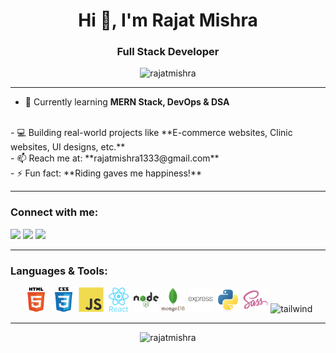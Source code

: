 <h1 align="center">Hi 👋, I'm Rajat Mishra</h1>

<h3 align="center">Full Stack Developer</h3>

<p align="center">
  <img src="https://komarev.com/ghpvc/?username=rajatmishra&label=Profile%20views&color=0e75b6&style=flat" alt="rajatmishra" />
</p>

---

- 🌱 Currently learning **MERN Stack, DevOps & DSA**
<br>
- 💻 Building real-world projects like **E-commerce websites, Clinic websites, UI designs, etc.**
<br>
- 📫 Reach me at: **rajatmishra1333@gmail.com**
<br>
- ⚡ Fun fact: **Riding gaves me happiness!**

---

<h3 align="left">Connect with me:</h3>

<p align="left">
<a href="https://twitter.com/rajatcodes_" target="blank"><img src="https://img.shields.io/badge/Twitter-1DA1F2?style=for-the-badge&logo=twitter&logoColor=white" /></a>
<a href="https://www.linkedin.com/in/rajat2458/" target="blank"><img src="https://img.shields.io/badge/LinkedIn-0A66C2?style=for-the-badge&logo=linkedin&logoColor=white" /></a>
<a href="https://instagram.com/rajat_2458" target="blank"><img src="https://img.shields.io/badge/Instagram-E4405F?style=for-the-badge&logo=instagram&logoColor=white" /></a>
</p>

---

<h3 align="left">Languages & Tools:</h3>

<p align="center">
  <img src="https://raw.githubusercontent.com/devicons/devicon/master/icons/html5/html5-original-wordmark.svg" alt="html5" width="40" height="40"/>
  <img src="https://raw.githubusercontent.com/devicons/devicon/master/icons/css3/css3-original-wordmark.svg" alt="css3" width="40" height="40"/>
  <img src="https://raw.githubusercontent.com/devicons/devicon/master/icons/javascript/javascript-original.svg" alt="javascript" width="40" height="40"/>
  <img src="https://raw.githubusercontent.com/devicons/devicon/master/icons/react/react-original-wordmark.svg" alt="react" width="40" height="40"/>
  <img src="https://raw.githubusercontent.com/devicons/devicon/master/icons/nodejs/nodejs-original-wordmark.svg" alt="nodejs" width="40" height="40"/>
  <img src="https://raw.githubusercontent.com/devicons/devicon/master/icons/mongodb/mongodb-original-wordmark.svg" alt="mongodb" width="40" height="40"/>
  <img src="https://raw.githubusercontent.com/devicons/devicon/master/icons/express/express-original-wordmark.svg" alt="express" width="40" height="40"/>
  <img src="https://raw.githubusercontent.com/devicons/devicon/master/icons/python/python-original.svg" alt="python" width="40" height="40"/>
  <img src="https://raw.githubusercontent.com/devicons/devicon/master/icons/sass/sass-original.svg" alt="sass" width="40" height="40"/>
  <img src="https://www.vectorlogo.zone/logos/tailwindcss/tailwindcss-icon.svg" alt="tailwind" width="40" height="40"/>
 
</p>

---

<p align="center">
  <img src="https://github-readme-stats.vercel.app/api?username=rajatmishra&show_icons=true&theme=radical" alt="rajatmishra" />
</p>
